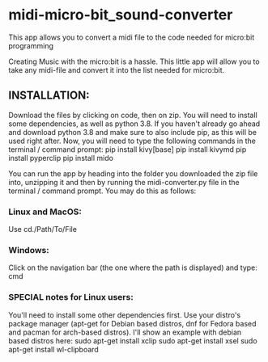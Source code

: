# midi-micro-bit_sound-converter
This app allows you to convert a midi file to the code needed for micro:bit programming

Creating Music with the micro:bit is a hassle. This little app will allow you to take any midi-file and convert it into the list needed for micro:bit. 

## INSTALLATION:
Download the files by clicking on code, then on zip.
You will need to install some dependencies, as well as python 3.8. If you haven't already go ahead and download python 3.8 and make sure to also include pip,
as this will be used right after. Now, you will need to type the following commands in the terminal / command prompt: 
pip install kivy[base]
pip install kivymd
pip install pyperclip
pip install mido

You can run the app by heading into the folder you downloaded the zip file into, unzipping it and then by running the midi-converter.py file in the terminal 
/ command prompt. 
You may do this as follows:
### Linux and MacOS:
Use cd./Path/To/File

### Windows:
Click on the navigation bar (the one where the path is displayed) and type: cmd


### SPECIAL notes for Linux users:
You'll need to install some other dependencies first. Use your distro's package manager (apt-get for Debian based distros, dnf for Fedora based and pacman for
arch-based distros). I'll show an example with debian based distros here:
sudo apt-get install xclip
sudo apt-get install xsel
sudo apt-get install wl-clipboard
